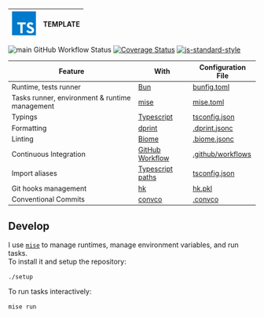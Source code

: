 | <img alt='ts icon' width='50' src='https://raw.githubusercontent.com/devicons/devicon/master/icons/typescript/typescript-original.svg'/> | TEMPLATE |
| ---------------------------------------------------------------------------------------------------------------------------------------- | -------- |

![main GitHub Workflow Status](https://img.shields.io/github/actions/workflow/status/sripwoud/ts-template/main.yaml?branch=main&label=main)
[![Coverage Status](https://coveralls.io/repos/github/r1oga/ts-template/badge.svg?branch=main)](https://coveralls.io/github/r1oga/ts-template?branch=main)
[![js-standard-style](https://img.shields.io/badge/code%20style-standard-brightgreen.svg)](http://standardjs.com)

| Feature                                        | With                                                                  | Configuration File                                                                                                    |
| ---------------------------------------------- | --------------------------------------------------------------------- | --------------------------------------------------------------------------------------------------------------------- |
| Runtime, tests runner                          | [Bun](https://bun.sh)                                                 | [bunfig.toml](./bunfig.toml)                                                                                          |
| Tasks runner, environment & runtime management | [mise](https://mise.dev/)                                             | [mise.toml](./mise.toml)                                                                                              |
| Typings                                        | [Typescript](https://www.typescriptlang.org/)                         | [tsconfig.json](./tsconfig.json)                                                                                      |
| Formatting                                     | [dprint](https://dprint.dev/)                                         | [.dprint.jsonc](./.biome.json)                                                                                        |
| Linting                                        | [Biome](https://biomejs.dev/)                                         | [.biome.jsonc](./.biome.jsonc)                                                                                        |
| Continuous Integration                         | [GitHub Workflow](https://docs.github.com/en/actions/using-workflows) | [.github/workflows](./.github/workflows)                                                                              |
| Import aliases                                 | [Typescript paths](https://www.typescriptlang.org/tsconfig#paths)     | [tsconfig.json](https://github.com/r1oga/ts-template/blob/5d6983a6d28429b9dd256edf40bad5ee48c33d9c/tsconfig.json#L26) |
| Git hooks management                           | [hk](https://hk.jdx.dev/)                                             | [hk.pkl](./hk.pkl)                                                                                                    |
| Conventional Commits                           | [convco](https://github.com/convco/convco)                            | [.convco](./.convco)                                                                                                  |

## Develop

I use [`mise`](https://mise.jdx.dev) to manage runtimes, manage environment variables, and run tasks.\
To install it and setup the repository:

```commandline
./setup
```

To run tasks interactively:

```commandline
mise run
```
